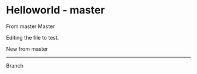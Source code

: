 # Helloworld  - master
From master  Master

Editing the file to test.

New from master


---------------------

Branch








